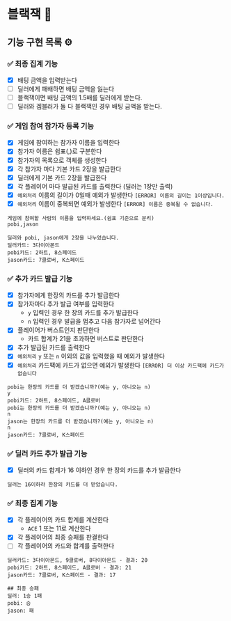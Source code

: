# 블랙잭 🎰

## 기능 구현 목록 ⚙️

### ✅ 최종 집계 기능

- [x] 배팅 금액을 입력받는다
- [ ] 딜러에게 패배하면 배팅 금액을 잃는다
- [ ] 블랙잭이면 배팅 금액의 1.5배를 딜러에게 받는다.
- [ ] 딜러와 겜블러가 둘 다 블랙잭인 경우 배팅 금액을 받는다.

### ✅ 게임 참여 참가자 등록 기능

- [x] 게임에 참여하는 참가자 이름을 입력한다
- [x] 참가자 이름은 쉼표(,)로 구분한다
- [x] 참가자의 목록으로 객체를 생성한다
- [x] 각 참가자 마다 기본 카드 2장을 발급한다
- [x] 딜러에게 기본 카드 2장을 발급한다
- [x] 각 플레이어 마다 발급된 카드를 출력한다 (딜러는 1장만 출력)
- [x] `예외처리` 이름의 길이가 0일때 예외가 발생한다 `[ERROR] 이름의 길이는 1이상입니다.`
- [x] `예외처리` 이름이 중복되면 예외가 발생한다 `[ERROR] 이름은 중복될 수 없습니다.`

```
게임에 참여할 사람의 이름을 입력하세요.(쉼표 기준으로 분리)
pobi,jason

딜러와 pobi, jason에게 2장을 나누었습니다.
딜러카드: 3다이아몬드
pobi카드: 2하트, 8스페이드
jason카드: 7클로버, K스페이드
```

### ✅ 추가 카드 발급 기능

- [x] 참가자에게 한장의 카드를 추가 발급한다
- [x] 참가자마다 추가 발급 여부를 입력한다
    - `y` 입력인 경우 한 장의 카드를 추가 발급한다
    - `n` 입력인 경우 발급을 멈추고 다음 참가자로 넘어간다
- [x] 플레이어가 버스트인지 판단한다
    - 카드 합계가 21을 초과하면 버스트로 판단한다
- [x] 추가 발급된 카드를 출력한다
- [x] `예외처리` `y` 또는 `n` 이외의 값을 입력했을 때 예외가 발생한다
- [x] `예외처리` 카드팩에 카드가 없으면 예외가 발생한다 `[ERROR] 더 이상 카드팩에 카드가 없습니다`

```
pobi는 한장의 카드를 더 받겠습니까?(예는 y, 아니오는 n)
y
pobi카드: 2하트, 8스페이드, A클로버
pobi는 한장의 카드를 더 받겠습니까?(예는 y, 아니오는 n)
n
jason는 한장의 카드를 더 받겠습니까?(예는 y, 아니오는 n)
n
jason카드: 7클로버, K스페이드
```

### ✅ 딜러 카드 추가 발급 기능

- [x] 딜러의 카드 합계가 16 이하인 경우 한 장의 카드를 추가 발급한다

```
딜러는 16이하라 한장의 카드를 더 받았습니다.
```

### ✅ 최종 집계 기능

- [x] 각 플레이어의 카드 합계를 계산한다
    - `ACE` 1 또는 11로 계산한다
- [x] 각 플레이어의 최종 승패를 판결한다
- [ ] 각 플레이어의 카드와 합계를 출력한다

```
딜러카드: 3다이아몬드, 9클로버, 8다이아몬드 - 결과: 20
pobi카드: 2하트, 8스페이드, A클로버 - 결과: 21
jason카드: 7클로버, K스페이드 - 결과: 17

## 최종 승패
딜러: 1승 1패
pobi: 승 
jason: 패
```
